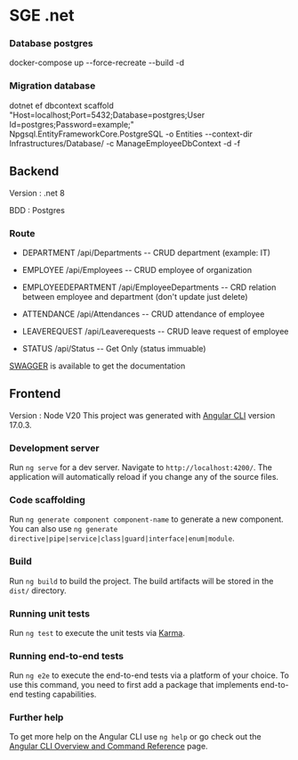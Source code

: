 # SGE .net

### Database postgres

docker-compose up --force-recreate --build -d

### Migration database

dotnet ef dbcontext scaffold "Host=localhost;Port=5432;Database=postgres;User Id=postgres;Password=example;" Npgsql.EntityFrameworkCore.PostgreSQL -o Entities --context-dir Infrastructures/Database/ -c ManageEmployeeDbContext -d -f

## Backend

Version : .net 8

BDD : Postgres

### Route

- DEPARTMENT /api/Departments
  -- CRUD department (example: IT)

- EMPLOYEE /api/Employees
  -- CRUD employee of organization

- EMPLOYEEDEPARTMENT /api/EmployeeDepartments
  -- CRD relation between employee and department (don't update just delete)

- ATTENDANCE /api/Attendances
  -- CRUD attendance of employee

- LEAVEREQUEST /api/Leaverequests
  -- CRUD leave request of employee

- STATUS /api/Status
  -- Get Only (status immuable)

[SWAGGER](https://swagger.io/) is available to get the documentation

## Frontend

Version : Node V20
This project was generated with [Angular CLI](https://github.com/angular/angular-cli) version 17.0.3.

### Development server

Run `ng serve` for a dev server. Navigate to `http://localhost:4200/`. The application will automatically reload if you change any of the source files.

### Code scaffolding

Run `ng generate component component-name` to generate a new component. You can also use `ng generate directive|pipe|service|class|guard|interface|enum|module`.

### Build

Run `ng build` to build the project. The build artifacts will be stored in the `dist/` directory.

### Running unit tests

Run `ng test` to execute the unit tests via [Karma](https://karma-runner.github.io).

### Running end-to-end tests

Run `ng e2e` to execute the end-to-end tests via a platform of your choice. To use this command, you need to first add a package that implements end-to-end testing capabilities.

### Further help

To get more help on the Angular CLI use `ng help` or go check out the [Angular CLI Overview and Command Reference](https://angular.io/cli) page.
